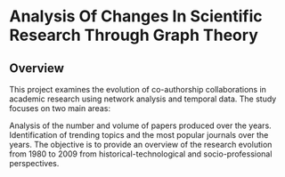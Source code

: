 # Analysis Of Changes In Scientific Research Through Graph Theory

## Overview
This project examines the evolution of co-authorship collaborations in academic research using network analysis and temporal data. The study focuses on two main areas:

Analysis of the number and volume of papers produced over the years.
Identification of trending topics and the most popular journals over the years.
The objective is to provide an overview of the research evolution from 1980 to 2009 from historical-technological and socio-professional perspectives.